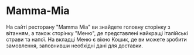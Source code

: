 # Mamma-Mia
На сайті ресторану "Mamma Mia" ви знайдете головну сторінку з вітанням, а також сторінку "Меню", де представлені найкращі італійські страви та напої. На вкладці Меню є вікно Кошик, де ви можете зробити замовлення, заповнивши необхідні дані для доставки.
